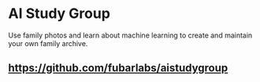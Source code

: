 # AI Study Group

Use family photos and learn about machine learning to create and maintain your own family archive.

## https://github.com/fubarlabs/aistudygroup
